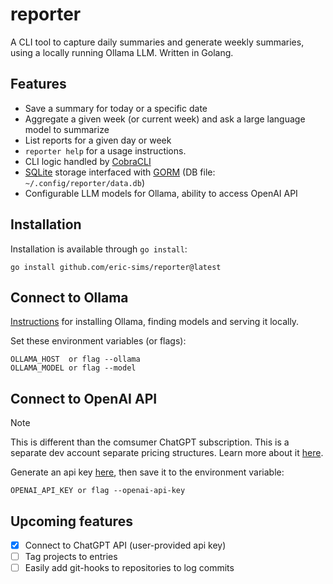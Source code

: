 # reporter

A CLI tool to capture daily summaries and generate weekly summaries, using a locally running Ollama LLM. Written in Golang.

## Features
- Save a summary for today or a specific date
- Aggregate a given week (or current week) and ask a large language model to summarize
- List reports for a given day or week
- `reporter help` for a usage instructions.
- CLI logic handled by [CobraCLI](https://github.com/spf13/cobra)
- [SQLite](https://github.com/glebarez/sqlite) storage interfaced with [GORM](https://github.com/go-gorm/gorm) (DB file: `~/.config/reporter/data.db`)
- Configurable LLM models for Ollama, ability to access OpenAI API

## Installation
Installation is available through `go install`:
```shell
go install github.com/eric-sims/reporter@latest
```

## Connect to Ollama
[Instructions](https://github.com/ollama/ollama/blob/main/README.md#quickstart) for installing Ollama, finding models and serving it locally.

Set these environment variables (or flags):

`OLLAMA_HOST  or flag --ollama` \
`OLLAMA_MODEL or flag --model`

## Connect to OpenAI API
> [!NOTE]  
> This is different than the comsumer ChatGPT subscription. This is a separate dev account separate pricing structures. Learn more about it [here](https://platform.openai.com/docs/overview).

Generate an api key [here](https://platform.openai.com/settings/organization/api-keys), then save it to the environment variable: 

`OPENAI_API_KEY or flag --openai-api-key`

## Upcoming features
- [x] Connect to ChatGPT API (user-provided api key)
- [ ] Tag projects to entries
- [ ] Easily add git-hooks to repositories to log commits

